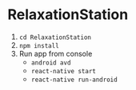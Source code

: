 # RelaxationStation

1. `cd RelaxationStation`
2. `npm install`
3. Run app from console
    - `android avd`
    - `react-native start`
    - `react-native run-android`